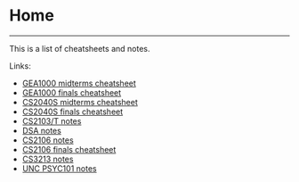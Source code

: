 # Home

---

This is a list of cheatsheets and notes.

Links:

-   [GEA1000 midterms cheatsheet](https://github.com/ruishanteo/cheatsheets/blob/main/notes/gea1000/gea1000%20midterms.pdf)
-   [GEA1000 finals cheatsheet](https://github.com/ruishanteo/cheatsheets/blob/main/notes/gea1000/gea1000%20finals.pdf)
-   [CS2040S midterms cheatsheet](https://github.com/ruishanteo/cheatsheets/blob/main/notes/cs2040s/cs2040s%20midterms.pdf)
-   [CS2040S finals cheatsheet](https://github.com/ruishanteo/cheatsheets/blob/main/notes/cs2040s/cs2040s%20finals.pdf)
-   [CS2103/T notes](https://ruishanteo.github.io/cheatsheets/cs2103t/cs2103t-notes/)
-   [DSA notes](https://ruishanteo.github.io/cheatsheets/dsa-notes/dsa-notes/)
-   [CS2106 notes](https://ruishanteo.github.io/cheatsheets/cs2106/cs2106-notes/)
-   [CS2106 finals cheatsheet](https://github.com/ruishanteo/cheatsheets/blob/main/notes/cs2106/cs2106%20finals.pdf)
-   [CS3213 notes](https://ruishanteo.github.io/cheatsheets/cs3213/cs3213-notes/)
-   [UNC PSYC101 notes](https://ruishanteo.github.io/cheatsheets/unc-psyc101/unc-psyc101-notes/)
